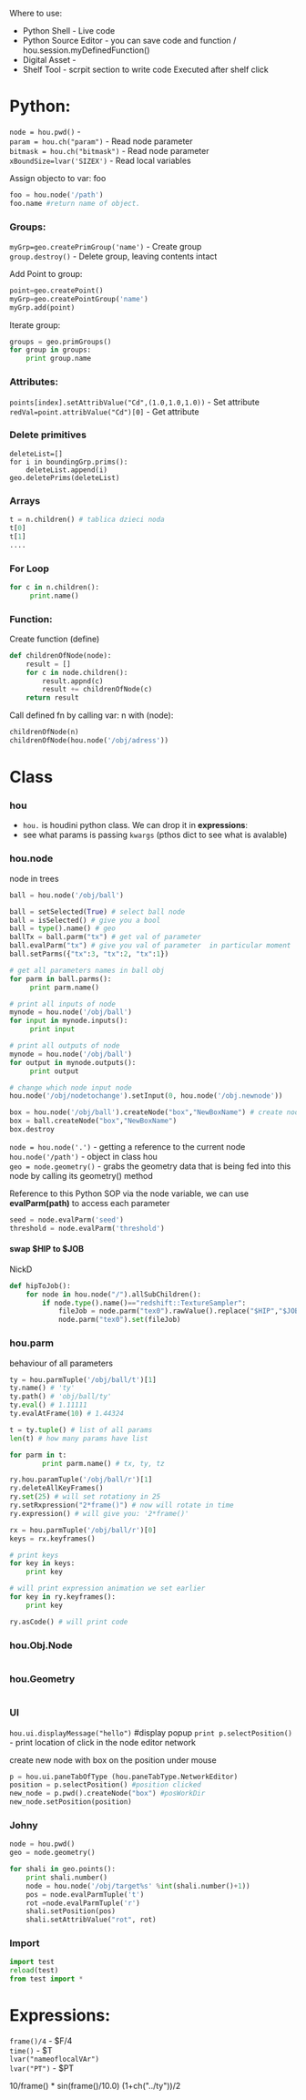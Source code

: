 Where to use:
- Python Shell - Live code
- Python Source Editor - you can save  code and function / hou.session.myDefinedFunction()
- Digital Asset -
- Shelf Tool - scrpit section to write code Executed after shelf click



# Python:
`node = hou.pwd()` -    
`param = hou.ch("param")` - Read node parameter  
`bitmask = hou.ch("bitmask")` - Read node parameter   
`xBoundSize=lvar('SIZEX')` - Read local variables    

Assign objecto to var: foo
```python
foo = hou.node('/path')
foo.name #return name of object.

```


### Groups:

`myGrp=geo.createPrimGroup('name')` - Create group   
`group.destroy()` - Delete group, leaving contents intact  

Add Point to group:
```python
point=geo.createPoint()
myGrp=geo.createPointGroup('name')
myGrp.add(point)
```
Iterate group:
```python
groups = geo.primGroups()
for group in groups:
    print group.name
```

### Attributes:

`points[index].setAttribValue("Cd",(1.0,1.0,1.0))` - Set attribute  
`redVal=point.attribValue("Cd")[0]` - Get attribute   

###  Delete primitives
```
deleteList=[]
for i in boundingGrp.prims():
    deleteList.append(i)
geo.deletePrims(deleteList)
```

### Arrays
```python
t = n.children() # tablica dzieci noda
t[0]
t[1]
....
```
### For Loop
```python
for c in n.children():
     print.name()
```

### Function:
Create function (define)
```python
def childrenOfNode(node):
	result = []
	for c in node.children():
		result.appnd(c)
		result += childrenOfNode(c)
	return result 
```
Call defined fn by calling var: n with (node):
```python
childrenOfNode(n) 
childrenOfNode(hou.node('/obj/adress'))
```
# Class


### hou
- `hou.` is houdini python class. We can drop it in **expressions**:  
- see what params is passing `kwargs` (pthos dict to see what is avalable)


### hou.node
node in trees
```python
ball = hou.node('/obj/ball')

ball = setSelected(True) # select ball node
ball = isSelected() # give you a bool 
ball = type().name() # geo
ballTx = ball.parm("tx") # get val of parameter
ball.evalParm("tx") # give you val of parameter  in particular moment 
ball.setParms({"tx":3, "tx":2, "tx":1})

# get all parameters names in ball obj
for parm in ball.parms():
     print parm.name() 

# print all inputs of node 
mynode = hou.node('/obj/ball')
for input in mynode.inputs():
     print input

# print all outputs of node 
mynode = hou.node('/obj/ball')
for output in mynode.outputs():
     print output

# change which node input node
hou.node('/obj/nodetochange').setInput(0, hou.node('/obj.newnode'))

box = hou.node('/obj/ball').createNode("box","NewBoxName") # create node conected to parrent
box = ball.createNode("box","NewBoxName")
box.destroy 
```

`node = hou.node('.')` - getting a reference to the current node  
`hou.node('/path')` - object in class hou  
`geo = node.geometry()` - grabs the geometry data that is being fed into this node by calling its geometry() method    

Reference to this Python SOP via the node variable, we can use **evalParm(path)** to access each parameter  
```python
seed = node.evalParm('seed')
threshold = node.evalParm('threshold')
```
#### swap $HIP to $JOB
NickD
```python
def hipToJob():
    for node in hou.node("/").allSubChildren():
        if node.type().name()=="redshift::TextureSampler":
            fileJob = node.parm("tex0").rawValue().replace("$HIP","$JOB")
            node.parm("tex0").set(fileJob)
``` 
### hou.parm 
behaviour of all parameters 
```python
ty = hou.parmTuple('/obj/ball/t')[1] 
ty.name() # 'ty'
ty.path() # 'obj/ball/ty'
ty.eval() # 1.11111
ty.evalAtFrame(10) # 1.44324

t = ty.tuple() # list of all params 
len(t) # how many params have list

for parm in t: 
		print parm.name() # tx, ty, tz

ry.hou.paramTuple('/obj/ball/r')[1]
ry.deleteAllKeyFrames()
ry.set(25) # will set rotationy in 25
ry.setRxpression("2*frame()") # now will rotate in time 
ry.expression() # will give you: '2*frame()'

rx = hou.parmTuple('/obj/ball/r')[0]
keys = rx.keyframes() 

# print keys
for key in keys:
	print key  

# will print expression animation we set earlier 
for key in ry.keyframes():
	print key 

ry.asCode() # will print code 
```

### hou.Obj.Node

```python
```
### hou.Geometry

```python
```

### UI

`hou.ui.displayMessage("hello")` #display popup 
`print p.selectPosition()` - print location of click in the node editor  network 

create new node with box on the position under mouse 
```python
p = hou.ui.paneTabOfType (hou.paneTabType.NetworkEditor)
position = p.selectPosition() #position clicked
new_node = p.pwd().createNode("box") #posWorkDir
new_node.setPosition(position) 
```

### Johny

```python
node = hou.pwd()
geo = node.geometry()

for shali in geo.points():
    print shali.number()
    node = hou.node('/obj/target%s' %int(shali.number()+1))
    pos = node.evalParmTuple('t')
    rot =node.evalParmTuple('r')
    shali.setPosition(pos)
    shali.setAttribValue("rot", rot)
```

### Import

```python 
import test
reload(test)
from test import *
```

# Expressions:

`frame()/4` - $F/4    
`time()` - $T  
`lvar("nameoflocalVAr")`  
`lvar("PT")` - $PT  

10/frame() * sin(frame()/10.0)
(1+ch("../ty"))/2

